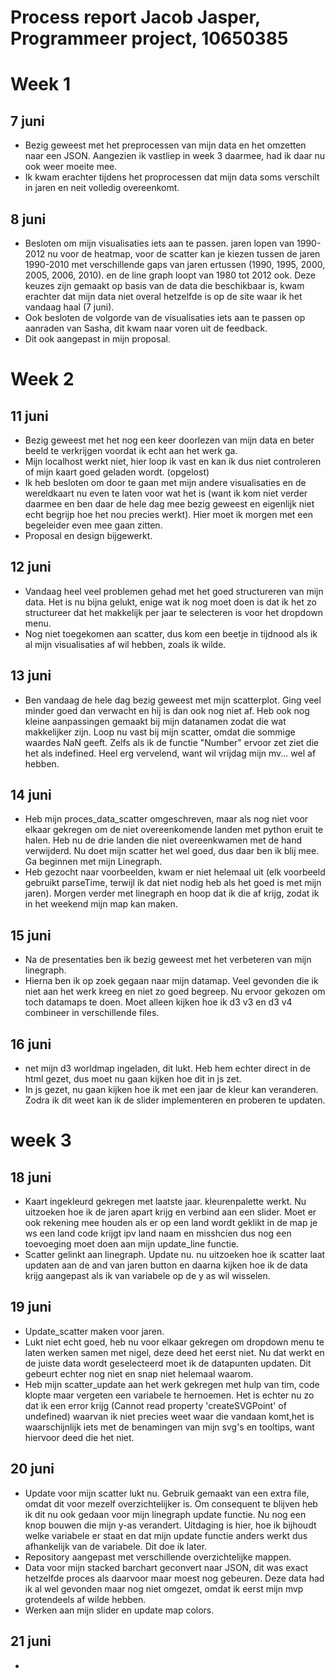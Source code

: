 # Process report Jacob Jasper, Programmeer project, 10650385


# Week 1

## 7 juni
- Bezig geweest met het preprocessen van mijn data en het omzetten naar een JSON.
Aangezien ik vastliep in week 3 daarmee, had ik daar nu ook weer moeite mee.
- Ik kwam erachter tijdens het proprocessen dat mijn data soms verschilt in
jaren en neit volledig overeenkomt.

## 8 juni
- Besloten om mijn visualisaties iets aan te passen. jaren lopen van 1990-2012
nu voor de heatmap, voor de scatter kan je kiezen tussen de jaren 1990-2010 met
verschillende gaps van jaren ertussen (1990, 1995, 2000, 2005, 2006, 2010). en
de line graph loopt van 1980 tot 2012 ook. Deze keuzes zijn gemaakt op basis van
de data die beschikbaar is, kwam erachter dat mijn data niet overal hetzelfde is
op de site waar ik het vandaag haal (7 juni).
- Ook besloten de volgorde van de visualisaties iets aan te passen op aanraden
van Sasha, dit kwam naar voren uit de feedback.
- Dit ook aangepast in mijn proposal.

# Week 2

## 11 juni
- Bezig geweest met het nog een keer doorlezen van mijn data en beter beeld te
verkrijgen voordat ik echt aan het werk ga.
- Mijn localhost werkt niet, hier loop ik vast en kan ik dus niet controleren of
mijn kaart goed geladen wordt. (opgelost)
- Ik heb besloten om door te gaan met mijn andere visualisaties en de wereldkaart
nu even te laten voor wat het is (want ik kom niet  verder daarmee en ben daar
  de hele dag mee bezig geweest en eigenlijk niet echt begrijp hoe het nou
  precies werkt). Hier moet ik morgen met een begeleider even mee gaan zitten.
- Proposal en design bijgewerkt.

## 12 juni
- Vandaag heel veel problemen gehad met het goed structureren van mijn data. Het
is nu bijna gelukt, enige wat ik nog moet doen is dat ik het zo structureer dat
het makkelijk per jaar te selecteren is voor het dropdown menu.
- Nog niet toegekomen aan scatter, dus kom een beetje in tijdnood als ik al mijn
visualisaties af wil hebben, zoals ik wilde.

## 13 juni
- Ben vandaag de hele dag bezig geweest met mijn scatterplot. Ging veel minder
goed dan verwacht en hij is dan ook nog niet af. Heb ook nog kleine aanpassingen
gemaakt bij mijn datanamen zodat die wat makkelijker zijn. Loop nu vast bij mijn
scatter, omdat die sommige waardes NaN geeft. Zelfs als ik de functie "Number"
ervoor zet ziet die het als indefined. Heel erg vervelend, want wil vrijdag mijn
mv... wel af hebben.

## 14 juni
- Heb mijn proces_data_scatter omgeschreven, maar als nog niet voor elkaar
gekregen om de niet overeenkomende landen met python eruit te halen. Heb nu de
drie landen die niet overeenkwamen met de hand verwijderd. Nu doet mijn scatter
het wel goed, dus daar ben ik blij mee. Ga beginnen met mijn Linegraph.
- Heb gezocht naar voorbeelden, kwam er niet helemaal uit (elk voorbeeld
gebruikt parseTime, terwijl ik dat niet nodig heb als het goed is met mijn
jaren). Morgen verder met linegraph en hoop dat ik die af krijg, zodat ik in
het weekend mijn map kan maken.

## 15 juni
- Na de presentaties ben ik bezig geweest met het verbeteren van mijn linegraph.
- Hierna ben ik op zoek gegaan naar mijn datamap. Veel gevonden die ik niet
aan het werk kreeg en niet zo goed begreep. Nu ervoor gekozen om toch datamaps
te doen. Moet alleen kijken hoe ik d3 v3 en d3 v4 combineer in verschillende
files.

## 16 juni
- net mijn d3 worldmap ingeladen, dit lukt. Heb hem echter direct in de html
gezet, dus moet nu gaan kijken hoe dit in js zet.
- In js gezet, nu gaan kijken hoe ik met een jaar de kleur kan veranderen. Zodra
ik dit weet kan ik de slider implementeren en proberen te updaten.

# week 3

## 18 juni
- Kaart ingekleurd gekregen met laatste jaar. kleurenpalette werkt. Nu uitzoeken
hoe ik de jaren apart krijg en verbind aan een slider. Moet er ook rekening mee
houden als er op een land wordt geklikt in de map je ws een land code krijgt
ipv land naam en misshcien dus nog een toevoeging moet doen aan mijn update_line
functie.
- Scatter gelinkt aan linegraph. Update nu. nu uitzoeken hoe ik scatter laat
updaten aan de and van jaren button en daarna kijken hoe ik de data krijg
aangepast als ik van variabele op de y as wil wisselen.

## 19 juni
- Update_scatter maken voor jaren.
- Lukt niet echt goed, heb nu voor elkaar gekregen om dropdown menu te laten
werken samen met nigel, deze deed het eerst niet. Nu dat werkt en de juiste data
wordt geselecteerd moet ik de datapunten updaten. Dit gebeurt echter nog niet en
snap niet helemaal waarom.
- Heb mijn scatter_update aan het werk gekregen met hulp van tim, code klopte
maar vergeten een variabele te hernoemen. Het is echter nu zo dat ik een error
krijg (Cannot read property 'createSVGPoint' of undefined) waarvan ik niet
precies weet waar die vandaan komt,het is waarschijnlijk iets met de benamingen
van mijn svg's en tooltips, want hiervoor deed die het niet.

## 20 juni
- Update voor mijn scatter lukt nu. Gebruik gemaakt van een extra file, omdat
dit voor mezelf overzichtelijker is. Om consequent te blijven heb ik dit nu ook
gedaan voor mijn linegraph update functie. Nu nog een knop bouwen die mijn y-as
verandert. Uitdaging is hier, hoe ik bijhoudt welke variabele er staat en dat
mijn update functie anders werkt dus afhankelijk van de variabele. Dit doe ik
later.
- Repository aangepast met verschillende overzichtelijke mappen.
- Data voor mijn stacked barchart geconvert naar JSON, dit was exact hetzelfde
proces als daarvoor maar moest nog gebeuren. Deze data had ik al wel gevonden
maar nog niet omgezet, omdat ik eerst mijn mvp grotendeels af wilde hebben.
- Werken aan mijn slider en update map colors.

## 21 juni
- 
